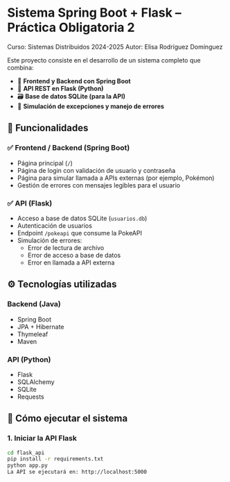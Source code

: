 # Sistema Spring Boot + Flask – Práctica Obligatoria 2

Curso: Sistemas Distribuidos 2024-2025
Autor: Elisa Rodríguez Domínguez

Este proyecto consiste en el desarrollo de un sistema completo que combina:

- 🧩 **Frontend y Backend con Spring Boot**
- 🐍 **API REST en Flask (Python)**
- 🗃️ **Base de datos SQLite (para la API)**
- 🎯 **Simulación de excepciones y manejo de errores**


## 🧪 Funcionalidades

### ✅ Frontend / Backend (Spring Boot)
- Página principal (`/`)
- Página de login con validación de usuario y contraseña
- Página para simular llamada a APIs externas (por ejemplo, Pokémon)
- Gestión de errores con mensajes legibles para el usuario

### ✅ API (Flask)
- Acceso a base de datos SQLite (`usuarios.db`)
- Autenticación de usuarios
- Endpoint `/pokeapi` que consume la PokeAPI
- Simulación de errores:
  - Error de lectura de archivo
  - Error de acceso a base de datos
  - Error en llamada a API externa

## ⚙️ Tecnologías utilizadas

### Backend (Java)
- Spring Boot
- JPA + Hibernate
- Thymeleaf
- Maven

### API (Python)
- Flask
- SQLAlchemy
- SQLite
- Requests

## 🚀 Cómo ejecutar el sistema

### 1. Iniciar la API Flask

```bash
cd flask_api
pip install -r requirements.txt
python app.py
La API se ejecutará en: http://localhost:5000


